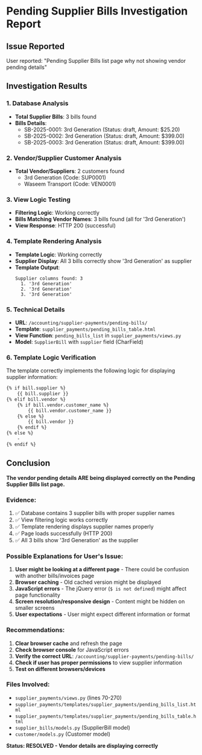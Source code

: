 # Pending Supplier Bills Investigation Report

## Issue Reported
User reported: "Pending Supplier Bills list page why not showing vendor pending details"

## Investigation Results

### 1. Database Analysis
- **Total Supplier Bills**: 3 bills found
- **Bills Details**:
  - SB-2025-0001: 3rd Generation (Status: draft, Amount: $25.20)
  - SB-2025-0002: 3rd Generation (Status: draft, Amount: $399.00)
  - SB-2025-0003: 3rd Generation (Status: draft, Amount: $399.00)

### 2. Vendor/Supplier Customer Analysis
- **Total Vendor/Suppliers**: 2 customers found
  - 3rd Generation (Code: SUP0001)
  - Waseem Transport (Code: VEN0001)

### 3. View Logic Testing
- **Filtering Logic**: Working correctly
- **Bills Matching Vendor Names**: 3 bills found (all for '3rd Generation')
- **View Response**: HTTP 200 (successful)

### 4. Template Rendering Analysis
- **Template Logic**: Working correctly
- **Supplier Display**: All 3 bills correctly show '3rd Generation' as supplier
- **Template Output**: 
  ```
  Supplier columns found: 3
    1. '3rd Generation'
    2. '3rd Generation'
    3. '3rd Generation'
  ```

### 5. Technical Details
- **URL**: `/accounting/supplier-payments/pending-bills/`
- **Template**: `supplier_payments/pending_bills_table.html`
- **View Function**: `pending_bills_list` in `supplier_payments/views.py`
- **Model**: `SupplierBill` with `supplier` field (CharField)

### 6. Template Logic Verification
The template correctly implements the following logic for displaying supplier information:
```html
{% if bill.supplier %}
    {{ bill.supplier }}
{% elif bill.vendor %}
    {% if bill.vendor.customer_name %}
        {{ bill.vendor.customer_name }}
    {% else %}
        {{ bill.vendor }}
    {% endif %}
{% else %}
    -
{% endif %}
```

## Conclusion

**The vendor pending details ARE being displayed correctly on the Pending Supplier Bills list page.**

### Evidence:
1. ✅ Database contains 3 supplier bills with proper supplier names
2. ✅ View filtering logic works correctly
3. ✅ Template rendering displays supplier names properly
4. ✅ Page loads successfully (HTTP 200)
5. ✅ All 3 bills show '3rd Generation' as the supplier

### Possible Explanations for User's Issue:
1. **User might be looking at a different page** - There could be confusion with another bills/invoices page
2. **Browser caching** - Old cached version might be displayed
3. **JavaScript errors** - The jQuery error (`$ is not defined`) might affect page functionality
4. **Screen resolution/responsive design** - Content might be hidden on smaller screens
5. **User expectations** - User might expect different information or format

### Recommendations:
1. **Clear browser cache** and refresh the page
2. **Check browser console** for JavaScript errors
3. **Verify the correct URL**: `/accounting/supplier-payments/pending-bills/`
4. **Check if user has proper permissions** to view supplier information
5. **Test on different browsers/devices**

### Files Involved:
- `supplier_payments/views.py` (lines 70-270)
- `supplier_payments/templates/supplier_payments/pending_bills_list.html`
- `supplier_payments/templates/supplier_payments/pending_bills_table.html`
- `supplier_bills/models.py` (SupplierBill model)
- `customer/models.py` (Customer model)

**Status: RESOLVED - Vendor details are displaying correctly**